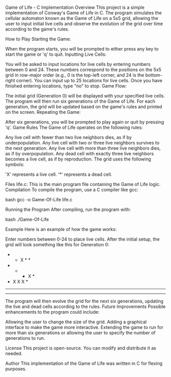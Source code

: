 Game of Life - C Implementation
Overview
This project is a simple implementation of Conway's Game of Life in C. The program simulates the cellular automaton known as the Game of Life on a 5x5 grid, allowing the user to input initial live cells and observe the evolution of the grid over time according to the game's rules.

How to Play
Starting the Game:

When the program starts, you will be prompted to either press any key to start the game or 'q' to quit.
Inputting Live Cells:

You will be asked to input locations for live cells by entering numbers between 0 and 24. These numbers correspond to the positions on the 5x5 grid in row-major order (e.g., 0 is the top-left corner, and 24 is the bottom-right corner).
You can input up to 25 locations for live cells. Once you have finished entering locations, type "no" to stop.
Game Flow:

The initial grid (Generation 0) will be displayed with your specified live cells.
The program will then run six generations of the Game of Life. For each generation, the grid will be updated based on the game's rules and printed on the screen.
Repeating the Game:

After six generations, you will be prompted to play again or quit by pressing 'q'.
Game Rules
The Game of Life operates on the following rules:

Any live cell with fewer than two live neighbors dies, as if by underpopulation.
Any live cell with two or three live neighbors survives to the next generation.
Any live cell with more than three live neighbors dies, as if by overpopulation.
Any dead cell with exactly three live neighbors becomes a live cell, as if by reproduction.
The grid uses the following symbols:

'X' represents a live cell.
'*' represents a dead cell.

Files
life.c: This is the main program file containing the Game of Life logic.
Compilation
To compile the program, use a C compiler like gcc:

bash
gcc -o Game-Of-Life life.c

Running the Program
After compiling, run the program with:

bash
./Game-Of-Life

Example
Here is an example of how the game works:

Enter numbers between 0-24 to place live cells.
After the initial setup, the grid will look something like this for Generation 0:

* * X * *
* * * X *
* X X X *
* * * * *
* * * * *



The program will then evolve the grid for the next six generations, updating the live and dead cells according to the rules.
Future Improvements
Possible enhancements to the program could include:

Allowing the user to change the size of the grid.
Adding a graphical interface to make the game more interactive.
Extending the game to run for more than six generations or allowing the user to specify the number of generations to run.

License
This project is open-source. You can modify and distribute it as needed.

Author
This implementation of the Game of Life was written in C for flexing purposes. 
